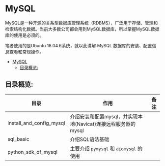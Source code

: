 # MySQL
MySQL是一种开源的关系型数据库管理系统（RDBMS），广泛用于存储、管理和检索结构化数据。当前大多数公司都会用到MySQL数据库，所以掌握MySQL数据库的使用是必须的。<br>

笔者使用的是Ubuntu 18.04.6系统，就以此讲解 MySQL 数据库的安装、配置信息查看和常规操作。<br>
- [MySQL](#mysql)
  - [目录概览:](#目录概览)

## 目录概览:

目录                      |作用                                                    |备注
-------------------------|--------------------------------------------------------|---------------
install_and_config_mysql | 介绍安装和配置mysql，并实现本地(Navicat)连接远程服务器的mysql | 
sql_basic                | 介绍SQL语法基础                                          | 
python_sdk_of_mysql      | 主要介绍 `pymysql` 和 `aiomysql` 的使用                   | 